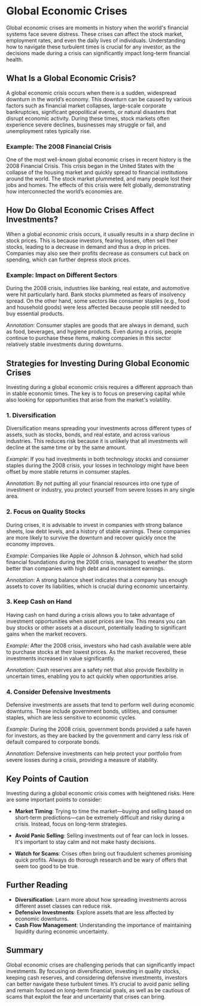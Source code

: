# Global Economic Crises

Global economic crises are moments in history when the world's financial systems face severe distress. These crises can affect the stock market, employment rates, and even the daily lives of individuals. Understanding how to navigate these turbulent times is crucial for any investor, as the decisions made during a crisis can significantly impact long-term financial health.

## What Is a Global Economic Crisis?

A global economic crisis occurs when there is a sudden, widespread downturn in the world’s economy. This downturn can be caused by various factors such as financial market collapses, large-scale corporate bankruptcies, significant geopolitical events, or natural disasters that disrupt economic activity. During these times, stock markets often experience severe declines, businesses may struggle or fail, and unemployment rates typically rise.

### Example: The 2008 Financial Crisis

One of the most well-known global economic crises in recent history is the 2008 Financial Crisis. This crisis began in the United States with the collapse of the housing market and quickly spread to financial institutions around the world. The stock market plummeted, and many people lost their jobs and homes. The effects of this crisis were felt globally, demonstrating how interconnected the world’s economies are.

## How Do Global Economic Crises Affect Investments?

When a global economic crisis occurs, it usually results in a sharp decline in stock prices. This is because investors, fearing losses, often sell their stocks, leading to a decrease in demand and thus a drop in prices. Companies may also see their profits decrease as consumers cut back on spending, which can further depress stock prices.

### Example: Impact on Different Sectors

During the 2008 crisis, industries like banking, real estate, and automotive were hit particularly hard. Bank stocks plummeted as fears of insolvency spread. On the other hand, some sectors like consumer staples (e.g., food and household goods) were less affected because people still needed to buy essential products.

*Annotation*: Consumer staples are goods that are always in demand, such as food, beverages, and hygiene products. Even during a crisis, people continue to purchase these items, making companies in this sector relatively stable investments during downturns.

## Strategies for Investing During Global Economic Crises

Investing during a global economic crisis requires a different approach than in stable economic times. The key is to focus on preserving capital while also looking for opportunities that arise from the market's volatility.

### 1. **Diversification**

Diversification means spreading your investments across different types of assets, such as stocks, bonds, and real estate, and across various industries. This reduces risk because it is unlikely that all investments will decline at the same time or by the same amount.

*Example*: If you had investments in both technology stocks and consumer staples during the 2008 crisis, your losses in technology might have been offset by more stable returns in consumer staples.

*Annotation*: By not putting all your financial resources into one type of investment or industry, you protect yourself from severe losses in any single area.

### 2. **Focus on Quality Stocks**

During crises, it is advisable to invest in companies with strong balance sheets, low debt levels, and a history of stable earnings. These companies are more likely to survive the downturn and recover quickly once the economy improves.

*Example*: Companies like Apple or Johnson & Johnson, which had solid financial foundations during the 2008 crisis, managed to weather the storm better than companies with high debt and inconsistent earnings.

*Annotation*: A strong balance sheet indicates that a company has enough assets to cover its liabilities, which is crucial during economic uncertainty.

### 3. **Keep Cash on Hand**

Having cash on hand during a crisis allows you to take advantage of investment opportunities when asset prices are low. This means you can buy stocks or other assets at a discount, potentially leading to significant gains when the market recovers.

*Example*: After the 2008 crisis, investors who had cash available were able to purchase stocks at their lowest prices. As the market recovered, these investments increased in value significantly.

*Annotation*: Cash reserves are a safety net that also provide flexibility in uncertain times, enabling you to act quickly when opportunities arise.

### 4. **Consider Defensive Investments**

Defensive investments are assets that tend to perform well during economic downturns. These include government bonds, utilities, and consumer staples, which are less sensitive to economic cycles.

*Example*: During the 2008 crisis, government bonds provided a safe haven for investors, as they are backed by the government and carry less risk of default compared to corporate bonds.

*Annotation*: Defensive investments can help protect your portfolio from severe losses during a crisis, providing a measure of stability.

## Key Points of Caution

Investing during a global economic crisis comes with heightened risks. Here are some important points to consider:

- **Market Timing**: Trying to time the market—buying and selling based on short-term predictions—can be extremely difficult and risky during a crisis. Instead, focus on long-term strategies.
  
- **Avoid Panic Selling**: Selling investments out of fear can lock in losses. It's important to stay calm and not make hasty decisions.

- **Watch for Scams**: Crises often bring out fraudulent schemes promising quick profits. Always do thorough research and be wary of offers that seem too good to be true.

## Further Reading

- **Diversification**: Learn more about how spreading investments across different asset classes can reduce risk.
- **Defensive Investments**: Explore assets that are less affected by economic downturns.
- **Cash Flow Management**: Understanding the importance of maintaining liquidity during economic uncertainty.

## Summary

Global economic crises are challenging periods that can significantly impact investments. By focusing on diversification, investing in quality stocks, keeping cash reserves, and considering defensive investments, investors can better navigate these turbulent times. It’s crucial to avoid panic selling and remain focused on long-term financial goals, as well as be cautious of scams that exploit the fear and uncertainty that crises can bring.